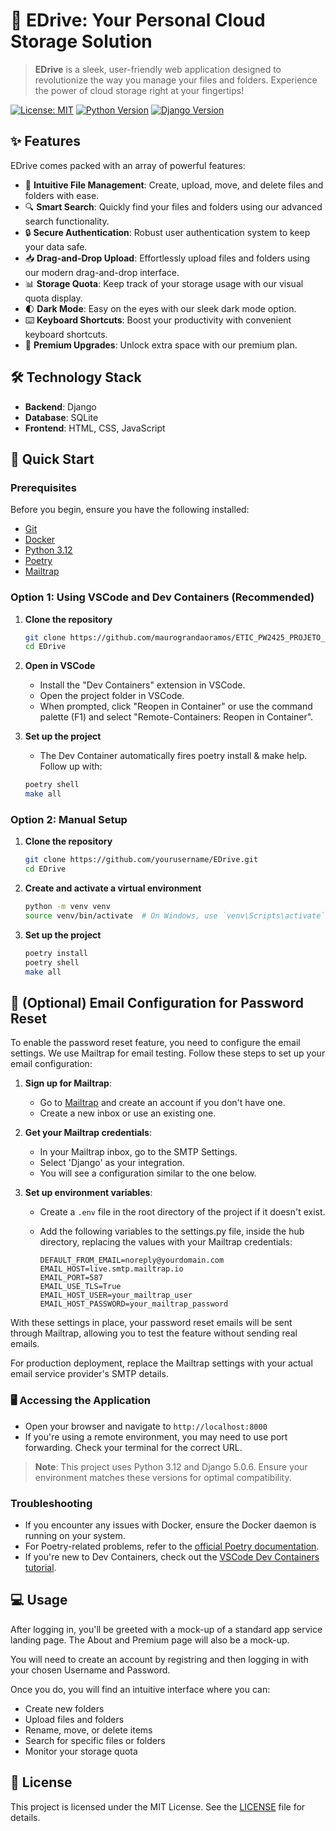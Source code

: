 # 🚀 EDrive: Your Personal Cloud Storage Solution

> **EDrive** is a sleek, user-friendly web application designed to revolutionize the way you manage your files and folders. Experience the power of cloud storage right at your fingertips!

[![License: MIT](https://img.shields.io/badge/License-MIT-yellow.svg)](https://opensource.org/licenses/MIT)
[![Python Version](https://img.shields.io/badge/python-3.8%2B-blue)](https://www.python.org/downloads/)
[![Django Version](https://img.shields.io/badge/django-3.2%2B-green)](https://www.djangoproject.com/)

## ✨ Features

EDrive comes packed with an array of powerful features:

- 📁 **Intuitive File Management**: Create, upload, move, and delete files and folders with ease.
- 🔍 **Smart Search**: Quickly find your files and folders using our advanced search functionality.
- 🔒 **Secure Authentication**: Robust user authentication system to keep your data safe.
- 📥 **Drag-and-Drop Upload**: Effortlessly upload files and folders using our modern drag-and-drop interface.
- 📊 **Storage Quota**: Keep track of your storage usage with our visual quota display.
- 🌓 **Dark Mode**: Easy on the eyes with our sleek dark mode option.
- ⌨️ **Keyboard Shortcuts**: Boost your productivity with convenient keyboard shortcuts.
- 💼 **Premium Upgrades**: Unlock extra space with our premium plan.

## 🛠️ Technology Stack

- **Backend**: Django
- **Database**: SQLite
- **Frontend**: HTML, CSS, JavaScript

## 🚀 Quick Start

### Prerequisites

Before you begin, ensure you have the following installed:
- [Git](https://git-scm.com/)
- [Docker](https://www.docker.com/get-started)
- [Python 3.12](https://www.python.org/downloads/)
- [Poetry](https://python-poetry.org/docs/#installation)
- [Mailtrap](https://mailtrap.io/)

### Option 1: Using VSCode and Dev Containers (Recommended)

1. **Clone the repository**
   ```bash
   git clone https://github.com/maurograndaoramos/ETIC_PW2425_PROJETO_I.git
   cd EDrive
   ```

2. **Open in VSCode**
   - Install the "Dev Containers" extension in VSCode.
   - Open the project folder in VSCode.
   - When prompted, click "Reopen in Container" or use the command palette (F1) and select "Remote-Containers: Reopen in Container".

3. **Set up the project**
   - The Dev Container automatically fires poetry install & make help. Follow up with:
   ```bash
   poetry shell
   make all
   ```

### Option 2: Manual Setup

1. **Clone the repository**
   ```bash
   git clone https://github.com/yourusername/EDrive.git
   cd EDrive
   ```

2. **Create and activate a virtual environment**
   ```bash
   python -m venv venv
   source venv/bin/activate  # On Windows, use `venv\Scripts\activate`
   ```

3. **Set up the project**
   ```bash
   poetry install
   poetry shell
   make all
   ```

## 📧 (Optional) Email Configuration for Password Reset

To enable the password reset feature, you need to configure the email settings. We use Mailtrap for email testing. Follow these steps to set up your email configuration:

1. **Sign up for Mailtrap**:
   - Go to [Mailtrap](https://mailtrap.io/) and create an account if you don't have one.
   - Create a new inbox or use an existing one.

2. **Get your Mailtrap credentials**:
   - In your Mailtrap inbox, go to the SMTP Settings.
   - Select 'Django' as your integration.
   - You will see a configuration similar to the one below.

3. **Set up environment variables**:
   - Create a `.env` file in the root directory of the project if it doesn't exist.
   - Add the following variables to the settings.py file, inside the hub directory, replacing the values with your Mailtrap credentials:

     ```
     DEFAULT_FROM_EMAIL=noreply@yourdomain.com
     EMAIL_HOST=live.smtp.mailtrap.io
     EMAIL_PORT=587
     EMAIL_USE_TLS=True
     EMAIL_HOST_USER=your_mailtrap_user
     EMAIL_HOST_PASSWORD=your_mailtrap_password
     ```

With these settings in place, your password reset emails will be sent through Mailtrap, allowing you to test the feature without sending real emails.

For production deployment, replace the Mailtrap settings with your actual email service provider's SMTP details.

### 🖥️ Accessing the Application

- Open your browser and navigate to `http://localhost:8000`
- If you're using a remote environment, you may need to use port forwarding. Check your terminal for the correct URL.

> **Note**: This project uses Python 3.12 and Django 5.0.6. Ensure your environment matches these versions for optimal compatibility.

### Troubleshooting

- If you encounter any issues with Docker, ensure the Docker daemon is running on your system.
- For Poetry-related problems, refer to the [official Poetry documentation](https://python-poetry.org/docs/).
- If you're new to Dev Containers, check out the [VSCode Dev Containers tutorial](https://code.visualstudio.com/docs/remote/containers-tutorial).

## 💻 Usage

After logging in, you'll be greeted with a mock-up of a standard app service landing page. The About and Premium page will also be a mock-up.

You will need to create an account by registring and then logging in with your chosen Username and Password.

Once you do, you will find an intuitive interface where you can:

- Create new folders
- Upload files and folders
- Rename, move, or delete items
- Search for specific files or folders
- Monitor your storage quota


## 📜 License

This project is licensed under the MIT License. See the [LICENSE](LICENSE) file for details.

